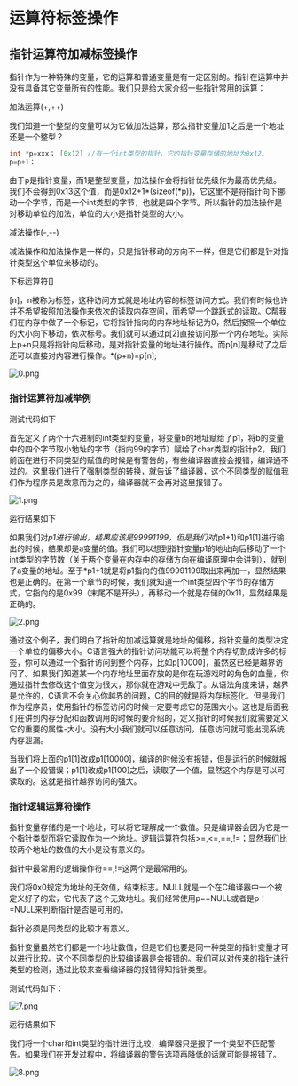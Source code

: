 # 运算符标签操作

## 指针运算符加减标签操作

指针作为一种特殊的变量，它的运算和普通变量是有一定区别的。指针在运算中并没有具备其它变量所有的性能。我们只是给大家介绍一些指针常用的运算：

加法运算(+,++)

我们知道一个整型的变量可以为它做加法运算，那么指针变量加1之后是一个地址还是一个整型？

```c
int *p=xxx； [0x12] //有一个int类型的指针，它的指针变量存储的地址为0x12。
p=p+1；
```

由于p是指针变量，而1是整型变量，加法操作会将指针优先级作为最高优先级。我们不会得到0x13这个值，而是0x12+1*(sizeof(*p))，它这里不是将指针向下挪动一个字节，而是一个int类型的字节，也就是四个字节。所以指针的加法操作是对移动单位的加法，单位的大小是指针类型的大小。

减法操作(-,--)

减法操作和加法操作是一样的，只是指针移动的方向不一样，但是它们都是针对指针类型这个单位来移动的。

下标运算符[]

[n]，n被称为标签，这种访问方式就是地址内容的标签访问方式。我们有时候也许并不希望按照加法操作来依次的读取内存空间，而希望一个跳跃式的读取。C帮我们在内存中做了一个标记，它将指针指向的内存地址标记为0，然后按照一个单位的大小向下移动，依次标号。我们就可以通过p[2]直接访问那一个内存地址。实际上p+n只是将指针向后移动，是对指针变量的地址进行操作。而p[n]是移动了之后还可以直接对内容进行操作。*(p+n)=p[n];

![0.png](http://www.maiziedu.com/uploads/new_img/S7gS8JZTkNRS3vEnYR.png)

### 指针运算符加减举例

测试代码如下

首先定义了两个十六进制的int类型的变量，将变量b的地址赋给了p1，将b的变量中的四个字节取小地址的字节（指向99的字节）赋给了char类型的指针p2，我们前面在进行不同类型的赋值的时候是有警告的，有些编译器直接会报错，编译通不过的。这里我们进行了强制类型的转换，就告诉了编译器，这个不同类型的赋值我们作为程序员是故意而为之的，编译器就不会再对这里报错了。

![1.png](http://www.maiziedu.com/uploads/new_img/qSYK2HohMBZ3ZsypUB.png)

运行结果如下

如果我们对*p1进行输出，结果应该是99991199，但是我们对*(p1+1)和p1[1]进行输出的时候，结果却是a变量的值。我们可以想到指针变量p1的地址向后移动了一个int类型的字节数（关于两个变量在内存中的存储方向在编译原理中会讲到），就到了a变量的地址。至于*p1+1就是将p1指向的值99991199取出来再加一，显然结果也是正确的。在第一个章节的时候，我们就知道一个int类型四个字节的存储方式，它指向的是0x99（末尾不是开头），再移动一个就是存储的0x11，显然结果是正确的。

![2.png](http://www.maiziedu.com/uploads/new_img/N9LNqpSxuofrEPb6Jn.png)

通过这个例子，我们明白了指针的加减运算就是地址的偏移，指针变量的类型决定一个单位的偏移大小。C语言强大的指针访问功能可以将整个内存切割成许多的标签，你可以通过一个指针访问到整个内存，比如p[10000]，虽然这已经是越界访问了。如果我们知道某一个内存地址里面存放的是你在玩游戏时的角色的血量，你通过指针去修改这个值变为很大，那你就在游戏中无敌了。从语法角度来讲，越界是允许的，C语言不会关心你越界的问题，C的目的就是将内存标签化。但是我们作为程序员，使用指针的标签访问的时候一定要考虑它的范围大小。这也是后面我们在讲到内存分配和函数调用的时候的要介绍的，定义指针的时候我们就需要定义它的重要的属性-大小。没有大小我们就可以任意访问，任意访问就可能出现系统内存泄漏。

当我们将上面的p1[1]改成p1[10000]，编译的时候没有报错，但是运行的时候就报出了一个段错误；p1[1]改成p1[100]之后，读取了一个值，显然这个内存是可以可读取的。这就是指针越界访问的强大。

### 指针逻辑运算符操作

指针变量存储的是一个地址，可以将它理解成一个数值。只是编译器会因为它是一个指针类型而将它读取作为一个地址。逻辑运算符包括>=,<=,==,!=；显然我们比较两个地址的数值的大小是没有意义的。

指针中最常用的逻辑操作符==,!=这两个是最常用的。

我们将0x0规定为地址的无效值，结束标志。NULL就是一个在C编译器中一个被定义好了的宏，它代表了这个无效地址。我们经常使用p==NULL或者是p！=NULL来判断指针是否是可用的。

指针必须是同类型的比较才有意义。

指针变量虽然它们都是一个地址数值，但是它们也要是同一种类型的指针变量才可以进行比较。这个不同类型的比较编译器是会报错的。我们可以对传来的指针进行类型的检测，通过比较来查看编译器的报错得知指针类型。

测试代码如下：

![7.png](http://www.maiziedu.com/uploads/new_img/4lJ3VgLZnanrxStUJ8.png)

运行结果如下

我们将一个char和int类型的指针进行比较，编译器只是报了一个类型不匹配警告。如果我们在开发过程中，将编译器的警告选项再降低的话就可能是报错了。

![8.png](http://www.maiziedu.com/uploads/new_img/cPSTAk5bbbqw7JFfA1.png)